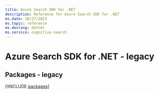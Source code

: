 ```yaml
---
title: Azure Search SDK for .NET
description: Reference for Azure Search SDK for .NET
ms.date: 10/27/2023
ms.topic: reference
ms.devlang: dotnet
ms.service: cognitive-search
---
```

# Azure Search SDK for .NET - legacy
## Packages - legacy
[!INCLUDE [packages](search-index.md)]